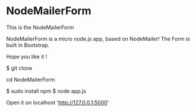 # NodeMailerForm
This is the NodeMailerForm

NodeMailerForm is a micro node.js app, based on NodeMailer!
The Form is built in Bootstrap. 

Hope you like it ! 



$ git clone 

cd NodeMailerForm

$ sudo install npm
$ node app.js 

Open it on localhost 'http://127.0.0.1:5000'
